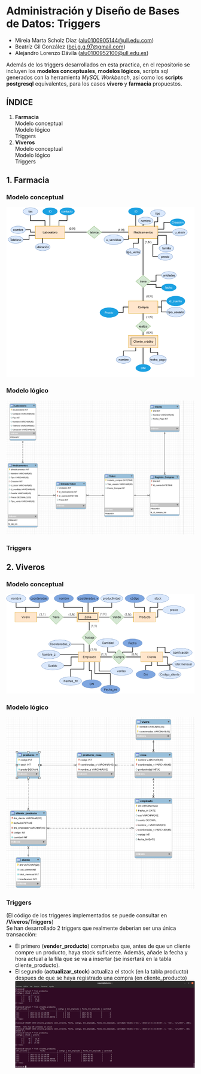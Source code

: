 # Administración y Diseño de Bases de Datos: Triggers
- Mireia Marta Scholz Díaz (alu0100905144@ull.edu.com)
- Beatríz Gil González (bei.g.g.97@gmail.com)
- Alejandro Lorenzo Dávila (alu0100952100@ull.edu.es)

Además de los triggers desarrollados en esta practica, en el repositorio se incluyen los __modelos conceptuales__, __modelos lógicos__, scripts sql generados con la herramienta *MySQL Workbench*, así como los __scripts postgresql__ equivalentes, para los casos __vivero__ y __farmacia__ propuestos.

## ÍNDICE
1. __Farmacia__  
Modelo conceptual  
Modelo lógico  
Triggers  
2. __Viveros__  
Modelo conceptual  
Modelo lógico  
Triggers  

## 1. Farmacia
### Modelo conceptual
![mcfarmacia](/Farmacia/Imagenes/modelo_conceptual.png?raw=true)
### Modelo lógico
![mlfarmacia](/Farmacia/Imagenes/modelo_logico.png?raw=true)
### Triggers

## 2. Viveros
### Modelo conceptual
![mcvivero](/Viveros/Imagenes/modelo_conceptual.png?raw=true)
### Modelo lógico
![mlvivero](/Viveros/Imagenes/modelo_logico.png?raw=true)
### Triggers
(El código de los triggeres implementados se puede consultar en __/Viveros/Triggers__)  
Se han desarrollado 2 triggers que realmente deberían ser una única transacción:  
- El primero (__vender_producto__) comprueba que, antes de que un cliente compre un producto, haya stock suficiente. Además, añade la fecha y hora actual a la fila que se va a insertar (se insertará en la tabla cliente_producto).  
- El segundo (__actualizar_stock__) actualiza el stock (en la tabla producto) despues de que se haya registrado una compra (en cliente_producto)  
![ejecuciontriggervivero](/Viveros/Triggers/ejecucion.png?raw=true)

